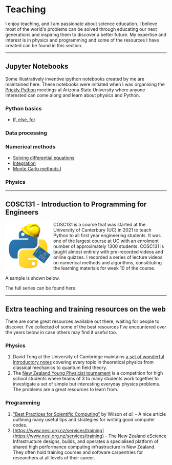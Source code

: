 # Teaching

I enjoy teaching, and I am passionate about science education. I believe most of the world's problems can be solved through educating our next generations and inspiring them to discover a better future.
My expertise and interest is in physics and programming and some of the resources I have created can be found in this section.

---

## Jupyter Notebooks
Some illustratively inventive ipython notebooks created by me are maintained here.
These notebooks were initiated when I was organising the [Prickly Python](http://prickly-pythons.github.io/) meetings at Arizona State University where anyone interested can come along and learn about physics and Python.

### Python basics
* [If, else, for](https://github.com/captvonsciencypants/teaching/blob/main/if%2C%20else%2C%20for.html)

### Data processing

### Numerical methods
* [Solving differential equations](https://github.com/captvonsciencypants/teaching/blob/main/Differential%20Equations.ipynb)
* [Integration](https://github.com/captvonsciencypants/teaching/blob/main/Integration.ipynb)
* [Monte Carlo methods I](https://github.com/captvonsciencypants/teaching/blob/main/Monte%20Carlo%20I.ipynb)

### Physics

---

## COSC131 - Introduction to Programming for Engineers
<img align="left" src="figs/teaching_cosc131.png" width="150"> 

COSC131 is a course that was started at the University of Canterbury (UC) in 2021 to teach Python to all first year engineering students. It was one of the largest course at UC with an enrolment number of approximately 1300 students. COSC131 is taught almost entirely with pre-recorded videos and online quizzes. I recorded a series of lecture videos on numerical methods and algorithms, consitituting the learning materials for week 10 of the course.

A sample is shown below.

The full series can be found here.




---

## Extra teaching and training resources on the web
There are some great resources available out there, waiting for people to discover.
I've collected of some of the best resources I've encountered over the years below in case others may find it useful too.

### Physics
1. David Tong at the University of Cambridge maintains [a set of wonderful introductory notes](http://www.damtp.cam.ac.uk/user/tong/teaching.html) covering every topic in theoretical physics from classical mechanics to quantum field theory.
2. The [New Zealand Young Physicist tournament](https://iypt.org.nz/) is a competition for high school students where teams of 3 to many students work together to investigate a set of simple but interesting everyday physics problems. The problems are a great resources to learn from. 

### Programming
1. ["Best Practices for Scientific Computing"](https://doi.org/10.1371/journal.pbio.1001745) by Wilson _et al._ - A nice article outlining many useful tips and strategies for writing good computer codes.
2. [https://www.nesi.org.nz/services/training](https://www.nesi.org.nz/services/training) - The New Zealand eScience Infrastructure designs, builds, and operates a specialised platform of shared high performance computing infrastructure in New Zealand. They often hold training courses and software carpentries for researchers at all levels of their career.







